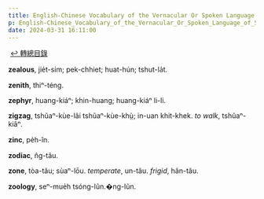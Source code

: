 ```yaml
---
title: English-Chinese Vocabulary of the Vernacular Or Spoken Language of Swatow (英漢汕頭方言口語詞典) / Z
p: English-Chinese_Vocabulary_of_the_Vernacular_Or_Spoken_Language_of_Swatow/Z
date: 2024-03-31 16:11:00
---
```

​
[↩️ 轉總目錄](/English-Chinese_Vocabulary_of_the_Vernacular_Or_Spoken_Language_of_Swatow)​

**zealous**, jie̍t-sim; pek-chhiet; huat-hún; tshut-la̍t.

**zenith**, thiⁿ-téng.

**zephyr**, huang-kiáⁿ; khin-huang; huang-kiáⁿ li-li.

**zigzag**, tshũaⁿ-kùe-lâi tshũaⁿ-kùe-khṳ̀; in-uan khit-khek. *to walk*, tshũaⁿ-kiâⁿ.

**zinc**, pe̍h-în.

**zodiac**, n̂g-tãu.

**zone**, tòa-tãu; sùaⁿ-lōu. *temperate*, un-tãu. *frigid*, hân-tãu.

**zoology**, seⁿ-mue̍h tsóng-lũn.�ng-lũn.